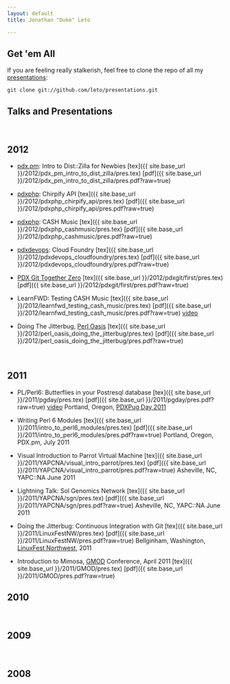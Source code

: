 ```yaml
---
layout: default
title: Jonathan "Duke" Leto

---
```


## Get 'em All

If you are feeling really stalkerish, feel free to clone the repo of all my
[presentations](https://github.com/leto/presentations):

    git clone git://github.com/leto/presentations.git

## Talks and Presentations

<br>

## 2012

* [pdx.pm](http://calagator.org/events/1250462548): Intro to Dist::Zilla for Newbies
[tex]({{ site.base_url }}/2012/pdx_pm_intro_to_dist_zilla/pres.tex)
[pdf]({{ site.base_url }}/2012/pdx_pm_intro_to_dist_zilla/pres.pdf?raw=true)

* [pdxphp](http://calagator.org/events/1250462143): Chirpify API
[tex]({{ site.base_url }}/2012/pdxphp_chirpify_api/pres.tex)
[pdf]({{ site.base_url }}/2012/pdxphp_chirpify_api/pres.pdf?raw=true)

* [pdxphp](http://calagator.org/events/1250461934): CASH Music
[tex]({{ site.base_url }}/2012/pdxphp_cashmusic/pres.tex)
[pdf]({{ site.base_url }}/2012/pdxphp_cashmusic/pres.pdf?raw=true)

* [pdxdevops](http://calagator.org/events/1250461712): Cloud Foundry
[tex]({{ site.base_url }}/2012/pdxdevops_cloudfoundry/pres.tex)
[pdf]({{ site.base_url }}/2012/pdxdevops_cloudfoundry/pres.pdf?raw=true)

* [PDX Git Together Zero](http://calagator.org/events/1250461898)
[tex]({{ site.base_url }}/2012/pdxgit/first/pres.tex)
[pdf]({{ site.base_url }}/2012/pdxgit/first/pres.pdf?raw=true)

* LearnFWD: Testing CASH Music
[tex]({{ site.base_url }}/2012/learnfwd_testing_cash_music/pres.tex)
[pdf]({{ site.base_url }}/2012/learnfwd_testing_cash_music/pres.pdf?raw=true)
[video](http://blog.webfwd.org/post/15299208855/test-driven-development-the-new-black)

* Doing The Jitterbug, [Perl Oasis](http://www.perloasis.info/opw2012/)
[tex]({{ site.base_url }}/2012/perl_oasis_doing_the_jitterbug/pres.tex)
[pdf]({{ site.base_url }}/2012/perl_oasis_doing_the_jitterbug/pres.pdf?raw=true)

<br>

## 2011

* PL/Perl6: Butterflies in your Postresql database
[tex]({{ site.base_url }}/2011/pgday/pres.tex)
[pdf]({{ site.base_url }}/2011/pgday/pres.pdf?raw=true)
[video](http://vimeo.com/27975448)
Portland, Oregon, [PDXPug Day 2011](http://wiki.postgresql.org/wiki/PDXPUGDay2011)

* Writing Perl 6 Modules
[tex]({{ site.base_url }}/2011/intro_to_perl6_modules/pres.tex)
[pdf]({{ site.base_url }}/2011/intro_to_perl6_modules/pres.pdf?raw=true)
Portland, Oregon, PDX.pm, July 2011

* Visual Introduction to Parrot Virtual Machine
[tex]({{ site.base_url }}/2011/YAPCNA/visual_intro_parrot/pres.tex)
[pdf]({{ site.base_url }}/2011/YAPCNA/visual_intro_parrot/pres.pdf?raw=true)
Asheville, NC, YAPC::NA June 2011

* Lightning Talk: Sol Genomics Network
[tex]({{ site.base_url }}/2011/YAPCNA/sgn/pres.tex)
[pdf]({{ site.base_url }}/2011/YAPCNA/sgn/pres.pdf?raw=true)
Asheville, NC, YAPC::NA June 2011

* Doing the Jitterbug: Continuous Integration with Git
[tex]({{ site.base_url }}/2011/LinuxFestNW/pres.tex)
[pdf]({{ site.base_url }}/2011/LinuxFestNW/pres.pdf?raw=true)
Bellginham, Washington, [LinuxFest Northwest](http://linuxfestnorthwest.org), 2011

* Introduction to Mimosa, [GMOD](http://gmod.org) Conference, April 2011
[tex]({{ site.base_url }}/2011/GMOD/pres.tex)
[pdf]({{ site.base_url }}/2011/GMOD/pres.pdf?raw=true)

## 2010

<br>

## 2009

<br>

## 2008
